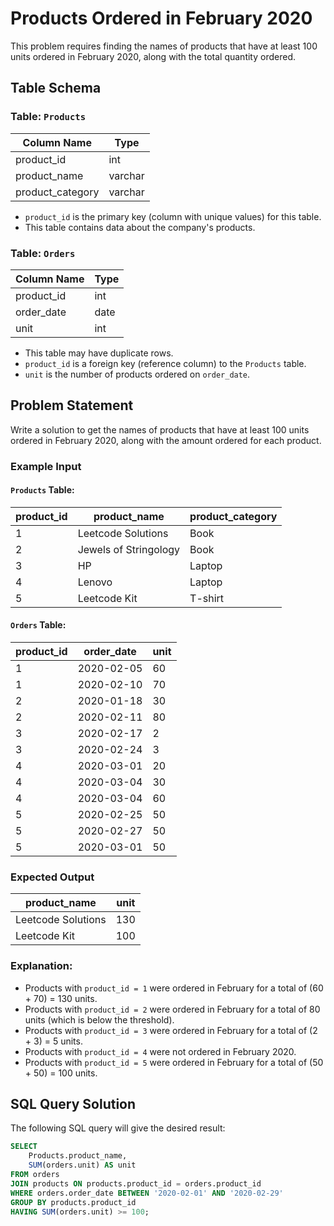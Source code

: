 # Products Ordered in February 2020

This problem requires finding the names of products that have at least 100 units ordered in February 2020, along with the total quantity ordered.

## Table Schema

### Table: `Products`
| Column Name      | Type    |
|------------------|---------|
| product_id       | int     |
| product_name     | varchar |
| product_category | varchar |
- `product_id` is the primary key (column with unique values) for this table.
- This table contains data about the company's products.

### Table: `Orders`
| Column Name   | Type    |
|---------------|---------|
| product_id    | int     |
| order_date    | date    |
| unit          | int     |
- This table may have duplicate rows.
- `product_id` is a foreign key (reference column) to the `Products` table.
- `unit` is the number of products ordered on `order_date`.

## Problem Statement
Write a solution to get the names of products that have at least 100 units ordered in February 2020, along with the amount ordered for each product.

### Example Input

#### `Products` Table:
| product_id  | product_name          | product_category |
|-------------|-----------------------|------------------|
| 1           | Leetcode Solutions    | Book             |
| 2           | Jewels of Stringology | Book             |
| 3           | HP                    | Laptop           |
| 4           | Lenovo                | Laptop           |
| 5           | Leetcode Kit          | T-shirt          |

#### `Orders` Table:
| product_id   | order_date   | unit     |
|--------------|--------------|----------|
| 1            | 2020-02-05   | 60       |
| 1            | 2020-02-10   | 70       |
| 2            | 2020-01-18   | 30       |
| 2            | 2020-02-11   | 80       |
| 3            | 2020-02-17   | 2        |
| 3            | 2020-02-24   | 3        |
| 4            | 2020-03-01   | 20       |
| 4            | 2020-03-04   | 30       |
| 4            | 2020-03-04   | 60       |
| 5            | 2020-02-25   | 50       |
| 5            | 2020-02-27   | 50       |
| 5            | 2020-03-01   | 50       |

### Expected Output
| product_name       | unit    |
|--------------------|---------|
| Leetcode Solutions | 130     |
| Leetcode Kit       | 100     |

### Explanation:
- Products with `product_id = 1` were ordered in February for a total of (60 + 70) = 130 units.
- Products with `product_id = 2` were ordered in February for a total of 80 units (which is below the threshold).
- Products with `product_id = 3` were ordered in February for a total of (2 + 3) = 5 units.
- Products with `product_id = 4` were not ordered in February 2020.
- Products with `product_id = 5` were ordered in February for a total of (50 + 50) = 100 units.

## SQL Query Solution
The following SQL query will give the desired result:

```sql
SELECT 
    Products.product_name, 
    SUM(orders.unit) AS unit 
FROM orders 
JOIN products ON products.product_id = orders.product_id 
WHERE orders.order_date BETWEEN '2020-02-01' AND '2020-02-29' 
GROUP BY products.product_id 
HAVING SUM(orders.unit) >= 100;
